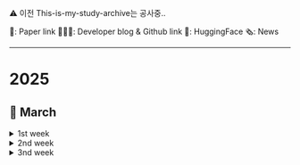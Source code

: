 ⚠️ 이전 This-is-my-study-archive는 공사중..

📜: Paper link 🧑🏻‍💻: Developer blog & Github link 🤗: HuggingFace 🗞️: News

---
# 2025
## 🌱 March
<details>
    <summary>1st week</summary>
    
- 🤗 [kakaocorp] [kanana-nano-2.1b-instruct](https://huggingface.co/kakaocorp/kanana-nano-2.1b-instruct)
    - **Kanana**: 카카오에서 개발한 한국어-영어 이중 언어 모델
    - **Kanana-Nano-2.1B**: 기본, 지시, 임베딩, 함수 호출, RAG 등
        - 최첨단 모델과 유사한 크기 대비 낮은 연산 비용
        - 고품질 데이터 필터링, 단계적 사전 훈련, 심층 업스케일링, 가지치기 및 증류 등의 기술을 사용해 효율적인 학습 진행
        - 후속 학습 과정에서 지도식 미세 조정 및 선호도 최적화를 통해 사용자와의 원활한 상호 작용 향상
        - 사전 학습 및 후속 학습 과정에서 Kakao 사용자 데이터는 포함되지 않음

- 🧑🏻‍💻 [OpenAI] [Introducing GPT-4.5](https://openai.com/index/introducing-gpt-4-5/)
    - 비지도 학습을 확장하여 지식 정확도, 직관력 향상
    - 주요 기능: function calling, Structured Outputs, streaming, system messages
    - 사실성 + 감성지능(EQ) ↑, hallucination(환각) 발생률 ↓
      <details>
          <summary>비교</summary>
          
        - **비추론 모델**(GPT-4o)과 비교했을 때: 성능이 좋음
        - **추론 모델**(OpenAI o1, o3-mini)과 비교했을 때: 일반 지식과 창의적 작업에서는 더 좋지만, 논리적 추론과 복잡한 문제 해결에서는 떨어짐
      </details>

- 🧑🏻‍💻 [ANTHROPIC] [Claude 3.7 Sonnet and Claude Code](https://www.anthropic.com/news/claude-3-7-sonnet)
    - **Claude 3.7 Sonnet**: 빠른 응답과 심층적 사고(step-by-step thinking)를 결합한 하이브리드 추론 모델로, API를 통해 thinking time 조절 가능
    - SWE-bench, TAU-bench에서 최고 성능 기록(코드 이해/수정/테스트 자동화 능력 강화)
    - **Claude Code** 출시: 코드 검색, 편집, 테스트 실행, GitHub 커밋/푸시 가능, 대규모 리팩토링 및 디버깅 지원
    - API 활용: 모델이 사고에 사용할 토큰 수(N)를 직접 설정하여 속도/비용/정확도 간 최적화

- 🧑🏻‍💻 [langgenius] [dify](https://github.com/langgenius/dify/releases/tag/1.0.0)
    - **Dify v1.0.0**출시: AI 애플리케이션 확장을 위한 플러그인 시스템 도입
    - 미니맵의 팬 및 줌 기능, 통합 추론 모델, Docker SSRF 설정 개선, HNSW 벡터 색인 등
    - `.difypkg` 포맷 지원, 워크플로우 에이전트 노드 추가로 사용자 정의 기능 강화
    - Docker 배포 → `docker-compose.yaml`
    - **Dify 마켓플레이스** 출시, 플러그인 공유 및 다운로드 가능
 
- 🧑🏻‍💻 [LandingAI] [Agentic Document Extraction](https://landing.ai/agentic-document-extraction)
    - **Agentic Document Extraction**: 시각적 맥락을 활용하여 복잡한 문서(의료 서식, 재무 보고서 등)에서 데이터를 정확하게 추출하는 인공지능 기반 솔루션
    - 표, 차트, 체크박스 등 다양한 시각적 요소를 정확하게 인식
    - 시각적 근거를 제시 → 추출 결과의 신뢰성을 높임, 다양한 산업 분야(의료, 물류, 금융, 법률 등)에 적용 가능
    - API를 통해 레이아웃 인식, 이미지 해석 등의 기능을 제공하여 효율적인 문서 처리 및 의사결정 지원을 가능하게 함
    - [Test Link](https://va.landing.ai/demo/doc-extraction)

- 🤗 [Qwen] [QwQ-32B](https://huggingface.co/Qwen/QwQ-32B)
    - **QwQ-32B**: 추론 능력을 갖춘 중간 규모의 언어 모델로, 기존 모델보다 어려운 문제 해결에 강점을 보임
    - RoPE, SwiGLU, RMSNorm, QKV bias 적용된 Transformer 기반, 64층 구조와 32.5B 파라미터 보유
    - 최대 131,072 토큰의 긴 컨텍스트 지원, Supervised Fine-tuning 및 RL 기반 후처리 수행
    - 최적화된 성능을 위해 **온도(0.6), TopP(0.95), TopK(20~40) 설정** 및 특정 태그 활용 권장
    - 배포 시 vLLM 사용 추천, 긴 컨텍스트 필요 시 `rope_scaling` 설정 추가 가능
    - [블로그](https://qwenlm.github.io/blog/qwq-32b/)

- 🤗 [dragonkue] [snowflake-arctic-embed-l-v2.0-ko](https://huggingface.co/dragonkue/snowflake-arctic-embed-l-v2.0-ko)
    - **snowflake-arctic-embed-l-v2.0**: 한국어 검색 성능을 향상시키기 위해 추가 학습된 SentenceTransformer 모델
    - 최대 토큰 길이 8192, 1024차원 임베딩을 생성하며 코사인 유사도를 사용하며 AI Hub의 다양한 한국어 기계독해 데이터로 학습됨
    - MTEB 벤치마크에서 SOTA 성능을 기록, MIRACL, AutoRAGRetrieval 등 여러 한국어 검색 평가에서 우수한 성능을 보임
    - 최대 토큰 길이가 1300개로 제한되어 있어 긴 문서 검색 시 한계가 있으며, 더 긴 문서는 gte-multilingual-base, KURE-v1 등의 모델 활용 권장

- 🤗 [dnotitia] [DNA-R1](https://huggingface.co/dnotitia/DNA-R1)
    - **DNA-R1**: Microsoft Phi-4 기반 한국어 최적화 모델로, DeepSeek-R1 방식의 강화학습을 적용하여 수학, 코딩, 논리적 사고에서 뛰어난 성능 발휘
    - 한국어 비논리 데이터 → DeepSeek-R1 방식의 한국어 논리 데이터 → GRPO 강화학습을 통한 최적화 3단계 진행
    - 14B 모델임에도 KMMLU, KoBEST, GSM8K 등의 벤치마크에서 대형 모델과 경쟁하는 높은 성능 기록
    - 한국어 중심 CoT 추론, 자기 검증, 다단계 문제 해결, <think>, <answer> 태그 활용 가능

- 📜 [HKUST(GZ)] [Atom of Thoughts for Markov LLM Test-Time Scaling](https://arxiv.org/pdf/2502.12018)
    - **Atom of Thoughts (AOT)**: LLM의 추론 성능 향상을 위한 테스트 시간 확장 기법, 불필요한 과거 정보 처리 없이 순수한 추론에 계산 자원 집중
    - 마르코프 프로세스와 유사한 메모리리스 전이 방식 사용 → 문제를 독립적인 atomic questions으로 분해 후 해결
    - 질문을 Directed Acyclic Graph 로 표현하고, 독립적인 하위 질문으로 축소하는 과정을 반복하여 직접 해결 가능한 상태로 변환
    - 장점: 기존 방법과 달리 history 축적 없이 현재 상태만 활용해 불필요한 연산 낭비 방지 및 추론 성능 극대화
    - HotpotQA에서 GPT-4o-mini 적용 시 F1 80.6% 기록, o3-mini 대비 3.4%, DeepSeek-R1 대비 10.6% 향상

</details>
<details>
    <summary>2nd week</summary>
    
- 🧑🏻‍💻 [manus] [Leave it to Manus](https://manus.im/)
    - Manus: 사고와 행동을 연결하는 범용 AI 에이전트, 다양한 작업을 자동화하여 결과 제공
    - 여행 일정, 주식 분석, 교육 콘텐츠 제작 등 다양하게 활용 가능
    - GAIA 벤치마크에서 최첨단(SOTA) 성능을 달성
        - GAIA: AI 어시스턴트의 실제 문제 해결 능력을 평가하는 기준
    - [프롬프트 보러가기](https://gist.github.com/jlia0/db0a9695b3ca7609c9b1a08dcbf872c9)

- 🧑🏻‍💻 [CURSOR] [Changelog - New updates and improvements](https://www.cursor.com/en/changelog)
    - **Cursor**: VSCodium 기반 AI 코드 편집기, 페어 프로그래밍 최적화
    - Cursor **0.47.x** 업데이트 → 안정성 및 성능 향상에 중점 → 기존 기능 개선 및 키보드 단축키 메뉴 추가, 베타 프로그램 조기 접근 기능 제공
    - 코드 분석, 자동 수정, 코드베이스 이해도 향상, MCP 지원
    - Agent 모드가 기본으로 설정되어 있음 → Chat, Composer, Agent를 통합한 AI 경험 제공, 웹 검색 기능이 추가되어 명령어 없이 최신 정보 검색 가능
    - DVFS와 유사한 성능-전력 최적화 기능
    - 원격 SSH, WSL 안정화, Dev Containers 지원, 자동 코드 적용

- 🧑🏻‍💻 [RekaAI] [reka-flash-3](https://huggingface.co/RekaAI/reka-flash-3)
    - **Reka Flash 3**: 21B 규모의 범용 추론 모델, OpenAI o1-mini와 경쟁 가능, 낮은 지연 시간 및 온디바이스 배포에 적합
    - 합성 및 공개 데이터로 지도 학습 후, 모델 및 규칙 기반 보상으로 RLOO 수행
    - Llama 호환 형식으로 제공, Hugging Face 또는 vLLM을 통해 쉽게 배포 및 사용 가능, `cl100k_base` 토크나이저 사용
    - 프롬프트 형식 → `<sep>` 또는 `<|endoftext|>`를 종료 신호로 사용, 다중 회차 대화에서는 이전 추론 내용을 생략하는 것 추천
    - 영어에 최적화되었으나 다른 언어도 어느 정도 이해, 지식 집약적 작업에서는 웹 검색 활용 권장
</details>
<details>
    <summary>3nd week</summary>
    
- 🧑🏻‍💻 [Medium] [Atom of Thoughts: Better than Chain of Thoughts prompting](https://medium.com/data-science-in-your-pocket/atom-of-thoughts-better-than-chain-of-thoughts-prompting-4f4fee0bc312)
    - **Atom of Thoughts(AoT)**: 복잡한 문제를 독립적인 하위 문제(Atom)로 나누어 해결하는 새로운 AI 프롬프트 기법
    - **DAG(Directed Acyclic Graph)** 구조를 활용해 문제를 분해하고, 해결된 하위 문제를 합쳐 최종 답 도출
    - 불필요한 정보 저장을 최소화하여 연산 효율 높임, 병렬적 문제 해결 가능
    - CoT(Chain of Thought)와 비교 시, AoT는 독립적인 하위 문제를 병렬적으로 해결할 수 있어 다단계 추론에서 강점 가짐
</details>
